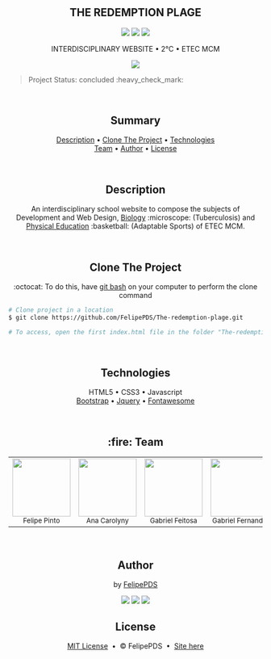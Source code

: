 # <h2 align="center">THE REDEMPTION PLAGE</h2>

<p align="center"><a href="https://github.com/FelipePDS/The-redemption-plage/blob/main/LICENSE"><img src="https://img.shields.io/github/license/FelipePDS/redemption-plage"/></a> <img src="https://img.shields.io/static/v1?label=Bootstrap&message=v4.0.0&color=7952B3&style=flat&logo=bootstrap&logoColor=white"/> <a href="https://felipepds.github.io/The-redemption-plage"><img src="https://img.shields.io/static/v1?label=+&message=The+redemption+plage&color=EA4335&style=flat&logo=redhat"/></a></p>

<p align="center">INTERDISCIPLINARY WEBSITE &bull; 2°C &bull; ETEC MCM</p>

<p align="center"><img src="https://github.com/FelipePDS/interdisciplinary-website.github.io/blob/main/assets/css/images/git-02.JPG"/></p>

<p align="end"><blockquote>Project Status: concluded :heavy_check_mark:</blockquote></p> <br>

<h2 align="center">Summary</h2>
<p align="center">
  <a href="#description">Description</a> &bull; 
  <a href="#clone">Clone The Project</a> &bull; 
  <a href="#technologies">Technologies</a><br>
  <a href="#team">Team</a> &bull; 
  <a href="#author">Author</a> &bull; 
  <a href="#license">License</a>
</p> <br>

<h2 align="center" id="description">Description</h2>
<p align="center">An interdisciplinary school website to compose the subjects of Development and Web Design, <a href="https://felipepds.github.io/redemption-plage/biologia/">Biology</a> :microscope: (Tuberculosis) and <a href="https://felipepds.github.io/redemption-plage/ed.fisica/">Physical Education</a> :basketball: (Adaptable Sports) of ETEC MCM.</p> <br>

<h2 align="center" id="clone">Clone The Project</h2>
<p align="center">:octocat: To do this, have <a href="https://git-scm.com/downloads">git bash</a> on your computer to perform the clone command</p>

```bash
# Clone project in a location
$ git clone https://github.com/FelipePDS/The-redemption-plage.git

# To access, open the first index.html file in the folder "The-redemption-plage"
```

<br>

<h2 align="center" id="technologies">Technologies</h2>
<p align="center">
  HTML5 &bull; 
  CSS3 &bull; 
  Javascript <br>
  <a href="https://getbootstrap.com/">Bootstrap</a> &bull; 
  <a href="https://jquery.com/">Jquery</a> &bull; 
  <a href="https://fontawesome.com/">Fontawesome</a>
</p>

<br>

<h2 align="center" id="team">:fire: Team</h2>
<table align="center">
  <tr align="center">
    <td><img src="https://github.com/FelipePDS/The-redemption-plage.github.io/blob/main/assets/css/images/ftFelipe.jpg" width=115 border-radius=50/> <br> <sub>Felipe Pinto</sub></td>
    <td><img src="https://github.com/FelipePDS/The-redemption-plage.github.io/blob/main/assets/css/images/ftAna.jpg" width=115/> <br> <sub>Ana Carolyny</sub></td>
    <td><img src="https://github.com/FelipePDS/The-redemption-plage.github.io/blob/main/assets/css/images/ftFeitosa.jpg" width=115/> <br> <sub>Gabriel Feitosa</sub></td>
    <td><img src="https://github.com/FelipePDS/The-redemption-plage.github.io/blob/main/assets/css/images/ftFernando.jpg" width=115/> <br> <sub>Gabriel Fernando</sub></td>
    <td><img src="https://github.com/FelipePDS/The-redemption-plage.github.io/blob/main/assets/css/images/ftGiovani.jpg" width=115/> <br> <sub>Giovani Dos Reis</sub></td>
  </tr>
</table> <br>

<h2 align="center" id="author">Author</h2>
<p align="center">by <a href="https://felipepds.github.io/felipepds-resume/">FelipePDS</a></p>
<p align="center"><a href="https://www.linkedin.com/in/felipe-p-da-silva-a55b891ba/?lipi=urn%3Ali%3Apage%3Ad_flagship3_feed%3BiErPy3g7Q1KGOaD%2BsGw%2Fpg%3D%3D"><img src="https://img.shields.io/static/v1?label=+&message=Felipe+P.+Da+Silva&color=0A66C2&style=flat&logo=linkedin&logoColor=white"/></a> <a href="https://twitter.com/FelipePintoDaS1"><img src="https://img.shields.io/static/v1?label=+&message=@FelipePintoDaS1&color=1DA1F2&style=flat&logo=twitter&logoColor=white"/></a> <img src="https://img.shields.io/static/v1?label=+&message=felipepdasilva66@gmail.com&color=EA4335&style=flat&logo=gmail&logoColor=white"/></p>

<h2 align="center" id="license">License</h2>
<p align="center"><a href="https://github.com/FelipePDS/The-redemption-plage.github.io/blob/main/LICENSE.txt">MIT License</a> &nbsp;&bull;&nbsp; &copy; FelipePDS &nbsp;&bull;&nbsp; <a href="https://felipepds.github.io/redemption-plage
">Site here</a></p>
